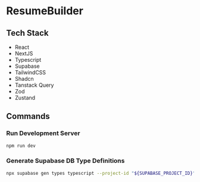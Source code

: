 # ResumeBuilder

## Tech Stack

- React
- NextJS
- Typescript
- Supabase
- TailwindCSS
- Shadcn
- Tanstack Query
- Zod
- Zustand

## Commands

### Run Development Server

```bash
npm run dev
```

### Generate Supabase DB Type Definitions

```bash
npx supabase gen types typescript --project-id "${SUPABASE_PROJECT_ID}" --schema public > src/types/database.types.ts
```
